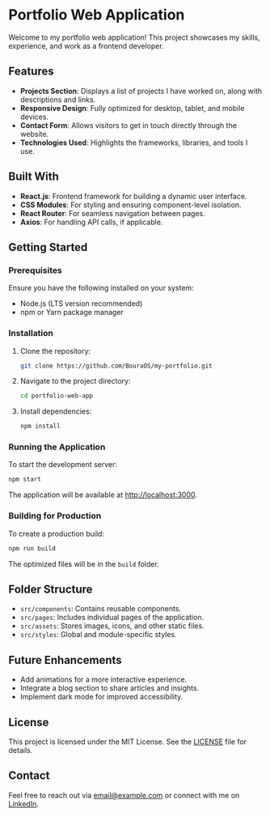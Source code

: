 # Portfolio Web Application

Welcome to my portfolio web application! This project showcases my skills, experience, and work as a frontend developer.

## Features

- **Projects Section**: Displays a list of projects I have worked on, along with descriptions and links.
- **Responsive Design**: Fully optimized for desktop, tablet, and mobile devices.
- **Contact Form**: Allows visitors to get in touch directly through the website.
- **Technologies Used**: Highlights the frameworks, libraries, and tools I use.

## Built With

- **React.js**: Frontend framework for building a dynamic user interface.
- **CSS Modules**: For styling and ensuring component-level isolation.
- **React Router**: For seamless navigation between pages.
- **Axios**: For handling API calls, if applicable.

## Getting Started

### Prerequisites

Ensure you have the following installed on your system:

- Node.js (LTS version recommended)
- npm or Yarn package manager

### Installation

1. Clone the repository:
   ```bash
   git clone https://github.com/BouraOS/my-portfolio.git
   ```
2. Navigate to the project directory:
   ```bash
   cd portfolio-web-app
   ```
3. Install dependencies:
   ```bash
   npm install
   ```

### Running the Application

To start the development server:

```bash
npm start
```

The application will be available at [http://localhost:3000](http://localhost:3000).

### Building for Production

To create a production build:

```bash
npm run build
```

The optimized files will be in the `build` folder.

## Folder Structure

- `src/components`: Contains reusable components.
- `src/pages`: Includes individual pages of the application.
- `src/assets`: Stores images, icons, and other static files.
- `src/styles`: Global and module-specific styles.

## Future Enhancements

- Add animations for a more interactive experience.
- Integrate a blog section to share articles and insights.
- Implement dark mode for improved accessibility.

## License

This project is licensed under the MIT License. See the [LICENSE](./LICENSE) file for details.

## Contact

Feel free to reach out via [email@example.com](mailto:email@example.com) or connect with me on [LinkedIn](https://www.linkedin.com/in/your-profile/).
